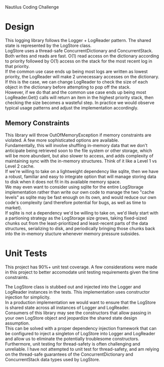 Nautilus Coding Challenge

# Design

This logging library follows the Logger + LogReader pattern. The shared state is represented by the LogStore class.  
LogStore uses a thread-safe ConcurrentDictionary and ConcurrentStack. Both writes and reads are fast. O(1) read access on the dictionary according to priority followed by O(1) access on the stack for the most recent log in that priority.  
If the common use case ends up being most logs are written as lowest priority, the LogReader will make 2 unnecessary accesses on the dictionary. If this is the case, we can change LogReader to check the size of each object in the dictionary before attempting to pop off the stack.  
However, if we do that and the common use case ends up being most LogReader.Get() calls will return an item in the highest priority stack, then checking the size becomes a wasteful step. In practice we would observe typical usage patterns and adjust the implementation accordingly.

## Memory Constraints

This library will throw OutOfMemoryException if memory constraints are violated. A few more sophisticated options are available.  
Fundamentally, this will involve shuffling in-memory data that we don't anticipate being retrieved soon to the file system or other storage, which will be more abundant, but also slower to access, and adds complexity of maintaining sync with the in-memory structures. Think of it like a Level 1 vs Level 2 cache.  
If we're willing to take on a lightweight dependency like sqlite, then we have a robust, familiar and easy to integrate option that will manage storing data to disk when it does not fit in its available memory space.  
We may even want to consider using sqlite for the entire LogStorage implementation rather than write our own code to manage the two "cache levels" as sqlite may be fast enough on its own, and would reduce our own code's complexity (and therefore potential for bugs, as well as time to market).  
If sqlite is not a dependency we'd be willing to take on, we'd likely start with a partioning strategy as the LogStorage size grows, taking fixed-sized chunks out from the least-prioritized and least-recent parts of the data structures, serializing to disk, and periodically bringing those chunks back into the in-memory stucture whenever memory pressure subsides.

# Unit Tests

This project has 90%+ unit test coverage. A few considerations were made in this project to better accomodate unit testing requirements given the time constraints.  

The LogStore class is stubbed out and injected into the Logger and LogReader instances in the tests. This implementation uses constructor injection for simplicity.  
In a production implementation we would want to ensure that the LogStore is shared state across all instances of Logger and LogReader.  
Consumers of this library may see the constructors that allow passing in your own LogStore object and jeopardize the shared state design assumption.  
This can be solved with a proper dependency injection framework that can be configured to inject a singleton of LogStore into Logger and LogReader and allow us to eliminate the potentially troublesome constructors.  
Furthermore, unit testing for thread-safety is often challenging and unreliable. I have not attempted to unit test for thread-safety, and am relying on the thread-safe guarantees of the ConcurrentDictionary and ConcurrentStack data types used by LogStore.